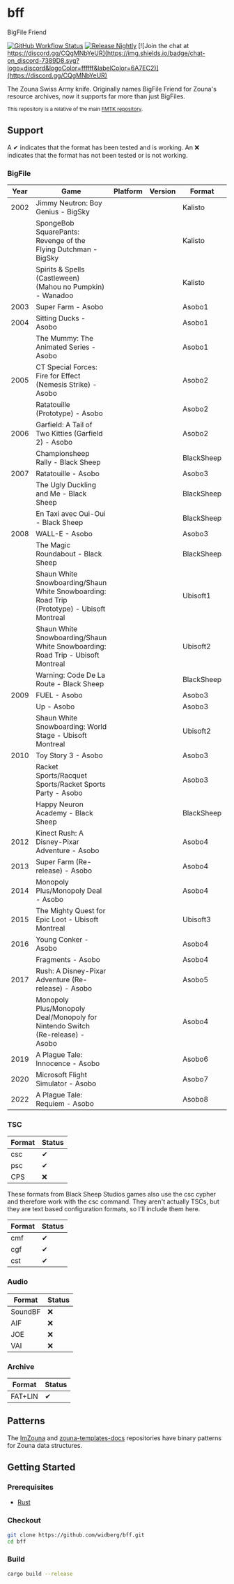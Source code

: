 # bff

BigFile Friend

[![GitHub Workflow Status](https://img.shields.io/github/actions/workflow/status/widberg/bff/build.yml)](https://github.com/widberg/bff/actions)
[![Release Nightly](https://img.shields.io/badge/release-nightly-5e025f?labelColor=301934)](https://nightly.link/widberg/bff/workflows/build/master)
[![Join the chat at https://discord.gg/CQgMNbYeUR](https://img.shields.io/badge/chat-on_discord-7389D8.svg?logo=discord&logoColor=ffffff&labelColor=6A7EC2)](https://discord.gg/CQgMNbYeUR)

The Zouna Swiss Army knife. Originally names BigFile Friend for Zouna's resource archives, now it supports far more than just BigFiles.

<sup>This repository is a relative of the main [FMTK repository](https://github.com/widberg/fmtk).</sup>

## Support

A ✔ indicates that the format has been tested and is working. An ❌ indicates that the format has not been tested or is not working.

### BigFile

| Year | Game                                                                                        | Platform | Version | Format     | Status |
|------|---------------------------------------------------------------------------------------------|----------|---------|------------|--------|
| 2002 | Jimmy Neutron: Boy Genius - BigSky                                                          |          |         | Kalisto    | ✔      |
|      | SpongeBob SquarePants: Revenge of the Flying Dutchman - BigSky                              |          |         | Kalisto    | ✔      |
|      | Spirits & Spells (Castleween) (Mahou no Pumpkin) - Wanadoo                                  |          |         | Kalisto    | ✔      |
| 2003 | Super Farm - Asobo                                                                          |          |         | Asobo1     | ✔      |
| 2004 | Sitting Ducks - Asobo                                                                       |          |         | Asobo1     | ✔      |
|      | The Mummy: The Animated Series - Asobo                                                      |          |         | Asobo1     | ✔      |
| 2005 | CT Special Forces: Fire for Effect (Nemesis Strike) - Asobo                                 |          |         | Asobo2     | ✔      |
|      | Ratatouille (Prototype) - Asobo                                                             |          |         | Asobo2     | ✔      |
| 2006 | Garfield: A Tail of Two Kitties (Garfield 2) - Asobo                                        |          |         | Asobo2     | ✔      |
|      | Championsheep Rally - Black Sheep                                                           |          |         | BlackSheep | ✔      |
| 2007 | Ratatouille - Asobo                                                                         |          |         | Asobo3     | ✔      |
|      | The Ugly Duckling and Me - Black Sheep                                                      |          |         | BlackSheep | ✔      |
|      | En Taxi avec Oui-Oui - Black Sheep                                                          |          |         | BlackSheep | ✔      |
| 2008 | WALL-E - Asobo                                                                              |          |         | Asobo3     | ✔      |
|      | The Magic Roundabout - Black Sheep                                                          |          |         | BlackSheep | ✔      |
|      | Shaun White Snowboarding/Shaun White Snowboarding: Road Trip (Prototype) - Ubisoft Montreal |          |         | Ubisoft1   | ✔      |
|      | Shaun White Snowboarding/Shaun White Snowboarding: Road Trip - Ubisoft Montreal             |          |         | Ubisoft2   | ✔      |
|      | Warning: Code De La Route - Black Sheep                                                     |          |         | BlackSheep | ✔      |
| 2009 | FUEL - Asobo                                                                                |          |         | Asobo3     | ✔      |
|      | Up - Asobo                                                                                  |          |         | Asobo3     | ✔      |
|      | Shaun White Snowboarding: World Stage - Ubisoft Montreal                                    |          |         | Ubisoft2   | ✔      |
| 2010 | Toy Story 3 - Asobo                                                                         |          |         | Asobo3     | ✔      |
|      | Racket Sports/Racquet Sports/Racket Sports Party - Asobo                                    |          |         | Asobo3     | ✔      |
|      | Happy Neuron Academy - Black Sheep                                                          |          |         | BlackSheep | ✔      |
| 2012 | Kinect Rush: A Disney-Pixar Adventure - Asobo                                               |          |         | Asobo4     | ✔      |
| 2013 | Super Farm (Re-release) - Asobo                                                             |          |         | Asobo4     | ✔      |
| 2014 | Monopoly Plus/Monopoly Deal - Asobo                                                         |          |         | Asobo4     | ✔      |
| 2015 | The Mighty Quest for Epic Loot - Ubisoft Montreal                                           |          |         | Ubisoft3   | ✔      |
| 2016 | Young Conker - Asobo                                                                        |          |         | Asobo4     | ✔      |
|      | Fragments - Asobo                                                                           |          |         | Asobo4     | ✔      |
| 2017 | Rush: A Disney-Pixar Adventure (Re-release) - Asobo                                         |          |         | Asobo5     | ✔      |
|      | Monopoly Plus/Monopoly Deal/Monopoly for Nintendo Switch (Re-release) - Asobo               |          |         | Asobo4     | ✔      |
| 2019 | A Plague Tale: Innocence - Asobo                                                            |          |         | Asobo6     | ❌      |
| 2020 | Microsoft Flight Simulator - Asobo                                                          |          |         | Asobo7     | ❌      |
| 2022 | A Plague Tale: Requiem - Asobo                                                              |          |         | Asobo8     | ❌      |

### TSC

| Format | Status |
|--------|--------|
| csc    | ✔      |
| psc    | ✔      |
| CPS    | ❌      |

These formats from Black Sheep Studios games also use the csc cypher and therefore work with the csc command. They aren't actually TSCs, but they are text based configuration formats, so I'll include them here.

| Format | Status |
|--------|--------|
| cmf    | ✔      |
| cgf    | ✔      |
| cst    | ✔      |

### Audio

| Format  | Status |
|---------|--------|
| SoundBF | ❌      |
| AIF     | ❌      |
| JOE     | ❌      |
| VAI     | ❌      |

### Archive

| Format  | Status |
|---------|--------|
| FAT+LIN | ✔      |

## Patterns

The [ImZouna](https://github.com/widberg/ImZouna) and [zouna-templates-docs](https://github.com/SabeMP/zouna-templates-docs) repositories have binary patterns for Zouna data structures.

## Getting Started

### Prerequisites

* [Rust](https://www.rust-lang.org/)

### Checkout

```sh
git clone https://github.com/widberg/bff.git
cd bff
```

### Build

```sh
cargo build --release
```
